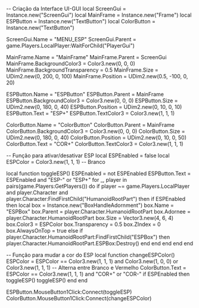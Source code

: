 -- Criação da Interface UI-GUI
local ScreenGui = Instance.new("ScreenGui")
local MainFrame = Instance.new("Frame")
local ESPButton = Instance.new("TextButton")
local ColorButton = Instance.new("TextButton")

ScreenGui.Name = "MENU_ESP"
ScreenGui.Parent = game.Players.LocalPlayer:WaitForChild("PlayerGui")

MainFrame.Name = "MainFrame"
MainFrame.Parent = ScreenGui
MainFrame.BackgroundColor3 = Color3.new(0, 0, 0)
MainFrame.BackgroundTransparency = 0.5
MainFrame.Size = UDim2.new(0, 200, 0, 100)
MainFrame.Position = UDim2.new(0.5, -100, 0, 20)

ESPButton.Name = "ESPButton"
ESPButton.Parent = MainFrame
ESPButton.BackgroundColor3 = Color3.new(0, 0, 0)
ESPButton.Size = UDim2.new(0, 180, 0, 40)
ESPButton.Position = UDim2.new(0, 10, 0, 10)
ESPButton.Text = "ESP+"
ESPButton.TextColor3 = Color3.new(1, 1, 1)

ColorButton.Name = "ColorButton"
ColorButton.Parent = MainFrame
ColorButton.BackgroundColor3 = Color3.new(0, 0, 0)
ColorButton.Size = UDim2.new(0, 180, 0, 40)
ColorButton.Position = UDim2.new(0, 10, 0, 50)
ColorButton.Text = "COR+"
ColorButton.TextColor3 = Color3.new(1, 1, 1)

-- Função para ativar/desativar ESP
local ESPEnabled = false
local ESPColor = Color3.new(1, 1, 1) -- Branco

local function toggleESP()
    ESPEnabled = not ESPEnabled
    ESPButton.Text = ESPEnabled and "ESP-" or "ESP+"
    for _, player in pairs(game.Players:GetPlayers()) do
        if player ~= game.Players.LocalPlayer and player.Character and player.Character:FindFirstChild("HumanoidRootPart") then
            if ESPEnabled then
                local box = Instance.new("BoxHandleAdornment")
                box.Name = "ESPBox"
                box.Parent = player.Character.HumanoidRootPart
                box.Adornee = player.Character.HumanoidRootPart
                box.Size = Vector3.new(4, 6, 4)
                box.Color3 = ESPColor
                box.Transparency = 0.5
                box.ZIndex = 0
                box.AlwaysOnTop = true
            else
                if player.Character.HumanoidRootPart:FindFirstChild("ESPBox") then
                    player.Character.HumanoidRootPart.ESPBox:Destroy()
                end
            end
        end
    end
end

-- Função para mudar a cor do ESP
local function changeESPColor()
    ESPColor = ESPColor == Color3.new(1, 1, 1) and Color3.new(1, 0, 0) or Color3.new(1, 1, 1) -- Alterna entre Branco e Vermelho
    ColorButton.Text = ESPColor == Color3.new(1, 1, 1) and "COR+" or "COR-"
    if ESPEnabled then
        toggleESP()
        toggleESP()
    end
end

ESPButton.MouseButton1Click:Connect(toggleESP)
ColorButton.MouseButton1Click:Connect(changeESPColor)
